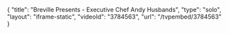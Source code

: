 {
    "title": "Breville Presents - Executive Chef Andy Husbands",
    "type": "solo",
    "layout": "iframe-static",
    "videoId": "3784563",
    "url": "\/tvpembed\/3784563"
}